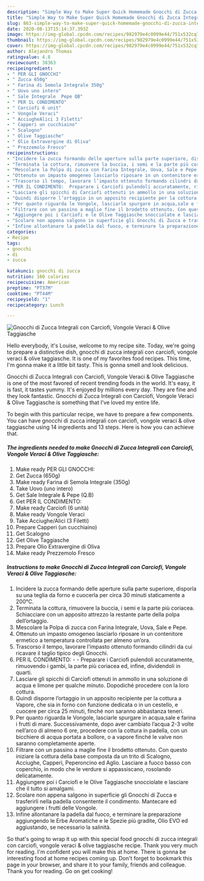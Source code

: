 ```yaml
---
description: "Simple Way to Make Super Quick Homemade Gnocchi di Zucca Integrali con Carciofi, Vongole Veraci &amp;amp; Olive Taggiasche"
title: "Simple Way to Make Super Quick Homemade Gnocchi di Zucca Integrali con Carciofi, Vongole Veraci &amp;amp; Olive Taggiasche"
slug: 863-simple-way-to-make-super-quick-homemade-gnocchi-di-zucca-integrali-con-carciofi-vongole-veraci-and-amp-olive-taggiasche
date: 2020-08-13T15:14:37.393Z
image: https://img-global.cpcdn.com/recipes/982979e4c0999e44/751x532cq70/gnocchi-di-zucca-integrali-con-carciofi-vongole-veraci-olive-taggiasche-recipe-main-photo.jpg
thumbnail: https://img-global.cpcdn.com/recipes/982979e4c0999e44/751x532cq70/gnocchi-di-zucca-integrali-con-carciofi-vongole-veraci-olive-taggiasche-recipe-main-photo.jpg
cover: https://img-global.cpcdn.com/recipes/982979e4c0999e44/751x532cq70/gnocchi-di-zucca-integrali-con-carciofi-vongole-veraci-olive-taggiasche-recipe-main-photo.jpg
author: Alejandro Thomas
ratingvalue: 4.8
reviewcount: 38363
recipeingredient:
- " PER GLI GNOCCHI"
- " Zucca 650g"
- " Farina di Semola Integrale 350g"
- " Uovo uno intero"
- " Sale Integrale  Pepe QB"
- " PER IL CONDIMENTO"
- " Carciofi 6 unit"
- " Vongole Veraci"
- " AcciugheAlici 3 Filetti"
- " Capperi un cucchiaino"
- " Scalogno"
- " Olive Taggiasche"
- " Olio Extravergine di Oliva"
- " Prezzemolo Fresco"
recipeinstructions:
- "Incidere la zucca formando delle aperture sulla parte superiore, disporla su una teglia da forno e cuocerla per circa 30 minuti staticamente a 200°C."
- "Terminata la cottura, rimuovere la buccia, i semi e la parte più coriacea. Schiacciare con un apposito attrezzo la restante parte della polpa dell’ortaggio."
- "Mescolare la Polpa di zucca con Farina Integrale, Uova, Sale e Pepe."
- "Ottenuto un impasto omogeneo lasciarlo riposare in un contenitore ermetico a temperatura controllata per almeno un’ora."
- "Trascorso il tempo, lavorare l’impasto ottenuto formando cilindri da cui ricavare il taglio tipico degli Gnocchi."
- "PER IL CONDIMENTO:  Preparare i Carciofi pulendoli accuratamente, rimuovendo i gambi, la parte più coriacea ed, infine, dividendoli in quarti."
- "Lasciare gli spicchi di Carciofi ottenuti in ammollo in una soluzione di acqua e limone per qualche minuto. Dopodiché procedere con la loro cottura."
- "Quindi disporre l’ortaggio in un apposito recipiente per la cottura a Vapore, che sia in forno con funzione dedicata o in un cestello, e cuocere per circa 25 minuti, finché non saranno abbastanza teneri."
- "Per quanto riguarda le Vongole, lasciarle spurgare in acqua,sale e farina i frutti di mare. Successivamente, dopo aver cambiato l’acqua 2-3 volte nell’arco di almeno 6 ore, procedere con la cottura in padella, con un bicchiere di acqua portata a bollore, o a vapore finché le valve non saranno completamente aperte."
- "Filtrare con un passino a maglie fine il brodetto ottenuto. Con questo iniziare la cottura della base composta da un trito di Scalogno, Acciughe, Capperi, Peperoncino ed Aglio. Lasciare a fuoco basso con coperchio, in modo che le verdure si appassiscano, rosolando delicatamente."
- "Aggiungere poi i Carciofi e le Olive Taggiasche snocciolate e lasciare che il tutto si amalgami."
- "Scolare non appena salgono in superficie gli Gnocchi di Zucca e trasferirli nella padella consentente il condimento. Mantecare ed aggiungere i frutti delle Vongole."
- "Infine allontanare la padella dal fuoco, e terminare la preparazione aggiungendo le Erbe Aromatiche e le Spezie più gradite, Olio EVO ed aggiustando, se necessario la salinità."
categories:
- Recipe
tags:
- gnocchi
- di
- zucca

katakunci: gnocchi di zucca 
nutrition: 160 calories
recipecuisine: American
preptime: "PT37M"
cooktime: "PT44M"
recipeyield: "1"
recipecategory: Lunch

---
```



![Gnocchi di Zucca Integrali con Carciofi, Vongole Veraci &amp; Olive Taggiasche](https://img-global.cpcdn.com/recipes/982979e4c0999e44/751x532cq70/gnocchi-di-zucca-integrali-con-carciofi-vongole-veraci-olive-taggiasche-recipe-main-photo.jpg)

Hello everybody, it's Louise, welcome to my recipe site. Today, we're going to prepare a distinctive dish, gnocchi di zucca integrali con carciofi, vongole veraci &amp; olive taggiasche. It is one of my favorites food recipes. This time, I'm gonna make it a little bit tasty. This is gonna smell and look delicious.



Gnocchi di Zucca Integrali con Carciofi, Vongole Veraci &amp; Olive Taggiasche is one of the most favored of recent trending foods in the world. It's easy, it is fast, it tastes yummy. It's enjoyed by millions every day. They are fine and they look fantastic. Gnocchi di Zucca Integrali con Carciofi, Vongole Veraci &amp; Olive Taggiasche is something that I've loved my entire life.


To begin with this particular recipe, we have to prepare a few components. You can have gnocchi di zucca integrali con carciofi, vongole veraci &amp; olive taggiasche using 14 ingredients and 13 steps. Here is how you can achieve that.

<!--inarticleads1-->

##### The ingredients needed to make Gnocchi di Zucca Integrali con Carciofi, Vongole Veraci &amp; Olive Taggiasche:

1. Make ready  PER GLI GNOCCHI:
1. Get  Zucca (650g)
1. Make ready  Farina di Semola Integrale (350g)
1. Take  Uovo (uno intero)
1. Get  Sale Integrale &amp; Pepe (Q.B)
1. Get  PER IL CONDIMENTO:
1. Make ready  Carciofi (6 unità)
1. Make ready  Vongole Veraci
1. Take  Acciughe/Alici (3 Filetti)
1. Prepare  Capperi (un cucchiaino)
1. Get  Scalogno
1. Get  Olive Taggiasche
1. Prepare  Olio Extravergine di Oliva
1. Make ready  Prezzemolo Fresco




<!--inarticleads2-->

##### Instructions to make Gnocchi di Zucca Integrali con Carciofi, Vongole Veraci &amp; Olive Taggiasche:

1. Incidere la zucca formando delle aperture sulla parte superiore, disporla su una teglia da forno e cuocerla per circa 30 minuti staticamente a 200°C.
1. Terminata la cottura, rimuovere la buccia, i semi e la parte più coriacea. Schiacciare con un apposito attrezzo la restante parte della polpa dell’ortaggio.
1. Mescolare la Polpa di zucca con Farina Integrale, Uova, Sale e Pepe.
1. Ottenuto un impasto omogeneo lasciarlo riposare in un contenitore ermetico a temperatura controllata per almeno un’ora.
1. Trascorso il tempo, lavorare l’impasto ottenuto formando cilindri da cui ricavare il taglio tipico degli Gnocchi.
1. PER IL CONDIMENTO: -  - Preparare i Carciofi pulendoli accuratamente, rimuovendo i gambi, la parte più coriacea ed, infine, dividendoli in quarti.
1. Lasciare gli spicchi di Carciofi ottenuti in ammollo in una soluzione di acqua e limone per qualche minuto. Dopodiché procedere con la loro cottura.
1. Quindi disporre l’ortaggio in un apposito recipiente per la cottura a Vapore, che sia in forno con funzione dedicata o in un cestello, e cuocere per circa 25 minuti, finché non saranno abbastanza teneri.
1. Per quanto riguarda le Vongole, lasciarle spurgare in acqua,sale e farina i frutti di mare. Successivamente, dopo aver cambiato l’acqua 2-3 volte nell’arco di almeno 6 ore, procedere con la cottura in padella, con un bicchiere di acqua portata a bollore, o a vapore finché le valve non saranno completamente aperte.
1. Filtrare con un passino a maglie fine il brodetto ottenuto. Con questo iniziare la cottura della base composta da un trito di Scalogno, Acciughe, Capperi, Peperoncino ed Aglio. Lasciare a fuoco basso con coperchio, in modo che le verdure si appassiscano, rosolando delicatamente.
1. Aggiungere poi i Carciofi e le Olive Taggiasche snocciolate e lasciare che il tutto si amalgami.
1. Scolare non appena salgono in superficie gli Gnocchi di Zucca e trasferirli nella padella consentente il condimento. Mantecare ed aggiungere i frutti delle Vongole.
1. Infine allontanare la padella dal fuoco, e terminare la preparazione aggiungendo le Erbe Aromatiche e le Spezie più gradite, Olio EVO ed aggiustando, se necessario la salinità.




So that's going to wrap it up with this special food gnocchi di zucca integrali con carciofi, vongole veraci &amp; olive taggiasche recipe. Thank you very much for reading. I'm confident you will make this at home. There is gonna be interesting food at home recipes coming up. Don't forget to bookmark this page in your browser, and share it to your family, friends and colleague. Thank you for reading. Go on get cooking!
